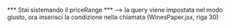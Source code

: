 *** Stai sistemando il priceRange ***
        --> la query viene impostata nel modo giusto, ora inserisci la condizione nella chiamata (WinesPaper.jsx, riga 30)